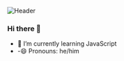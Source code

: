![Header](./github-header-image(1).png)
### Hi there 👋
- 🌱 I’m currently learning JavaScript
- -😄 Pronouns: he/him

<!--
**AtharvSingh-Git/AtharvSingh-Git** is a ✨ _special_ ✨ repository because its `README.md` (this file) appears on your GitHub profile.

Here are some ideas to get you started:

- 🔭 I’m currently working on ...
- 🌱 I’m currently learning JavaScript
- 👯 I’m looking to collaborate on ...
- 🤔 I’m looking for help with ...
- 💬 Ask me about ...
- 📫 How to reach me: ...
- 😄 Pronouns:he/him
- ⚡ Fun fact: ...
-->
